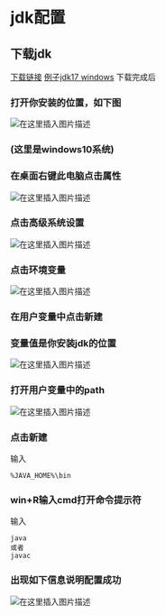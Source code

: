 ﻿# jdk配置 #
## 下载jdk ##
[下载链接](https://www.oracle.com/java/technologies/downloads/)
[例子jdk17 windows](https://download.oracle.com/java/18/latest/jdk-18_windows-x64_bin.exe)
下载完成后
### 打开你安装的位置，如下图
![在这里插入图片描述](https://img-blog.csdnimg.cn/e4cc319ec54b4788a2f01d27c812950a.png)

### (这里是windows10系统)
### 在桌面右键此电脑点击属性
![在这里插入图片描述](https://img-blog.csdnimg.cn/c4360b20b2db420383a85b05e7314a2d.png)

### 点击高级系统设置
![在这里插入图片描述](https://img-blog.csdnimg.cn/b10922c8532d45dc86516c858d7fc053.png)
### 点击环境变量
![在这里插入图片描述](https://img-blog.csdnimg.cn/0ffed9eb9cd7452d94f2fd8cb598c5d8.png)
### 在用户变量中点击新建
### 变量值是你安装jdk的位置
![在这里插入图片描述](https://img-blog.csdnimg.cn/78ff1f7b6ea34bbf9c1570e03abd4fcc.png)
### 打开用户变量中的path
![在这里插入图片描述](https://img-blog.csdnimg.cn/22841b9e784240d1a5697966500e2a98.png)
### 点击新建
输入
```text
%JAVA_HOME%\bin
```
### win+R输入cmd打开命令提示符
输入
```text
java
或者
javac
```
### 出现如下信息说明配置成功
![在这里插入图片描述](https://img-blog.csdnimg.cn/5f97203655d74879ae618ec792359a95.png)


